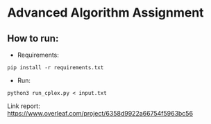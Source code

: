 # Advanced Algorithm Assignment

## How to run:
* Requirements:
```
pip install -r requirements.txt
```
* Run:
```
python3 run_cplex.py < input.txt
```


Link report: https://www.overleaf.com/project/6358d9922a66754f5963bc56
